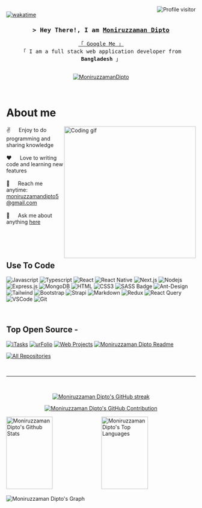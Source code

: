 <!--
<h2 align="center">
  Welcome to Moniruzzaman Dipto World!
  <img src="https://media.giphy.com/media/hvRJCLFzcasrR4ia7z/giphy.gif" width="28">
</h2>
-->

<!--
<p align="center">
  <a href="https://github.com/MoniruzzamanDipto"><img src="https://readme-typing-svg.herokuapp.com/?lines=Self%20Taught%20Programmer;Front%20End%20Developer;1.5%2B%20years%20of%20coding%20experience;Always%20learning%20new%20things&center=true&width=380&height=45"></a>
</p>

 -->

<a href="https://komarev.com/ghpvc/?username=MoniruzzamanDipto">
  <img align="right" src="https://komarev.com/ghpvc/?username=MoniruzzamanDipto&label=Visitors&color=0e75b6&style=flat" alt="Profile visitor" />
</a>


[![wakatime](https://wakatime.com/badge/user/eebb3dd8-d9b2-40de-9b88-6fd6cac99dbc.svg)](https://wakatime.com/@eebb3dd8-d9b2-40de-9b88-6fd6cac99dbc)

<!-- Intro  -->
<h3 align="center">
        <samp>&gt; Hey There!, I am
                <b><a target="_blank" href="https://MoniruzzamanDipto.com">Moniruzzaman Dipto</a></b>
        </samp>
</h3>


<p align="center"> 
  <samp>
    <a href="https://www.google.com/search?q=Moniruzzaman+Dipto">「 Google Me 」</a>
    <br>
    「 I am a full stack web application developer from <b>Bangladesh</b> 」
    <br>
    <br>
  </samp>
</p>

<p align="center">
 <a href="https://MoniruzzamanDipto.com" target="blank">
  <img src="https://img.shields.io/badge/Website-DC143C?style=for-the-badge&logo=medium&logoColor=white" alt="MoniruzzamanDipto" />
 </a>
 <!-- <a href="https://linkedin.com/in/Dipto" target="_blank">
  <img src="https://img.shields.io/badge/LinkedIn-0077B5?style=for-the-badge&logo=linkedin&logoColor=white" alt="MoniruzzamanDipto"/>
 </a> -->
 <!-- <a href="https://dev.to/MoniruzzamanDipto" target="_blank">
  <img src="https://img.shields.io/badge/dev.to-0A0A0A?style=for-the-badge&logo=dev.to&logoColor=white" alt="MoniruzzamanDipto" />
 </a> -->
 <!-- <a href="https://twitter.com/_MoniruzzamanDipto" target="_blank">
  <img src="https://img.shields.io/badge/Twitter-1DA1F2?style=for-the-badge&logo=twitter&logoColor=white" />
 </a>
 <a href="https://instagram.com/_MoniruzzamanDipto" target="_blank">
  <img src="https://img.shields.io/badge/Instagram-fe4164?style=for-the-badge&logo=instagram&logoColor=white" alt="MoniruzzamanDipto" />
 </a> 
 <a href="https://facebook.com/MoniruzzamanDipto.dev" target="_blank">
  <img src="https://img.shields.io/badge/Facebook-20BEFF?&style=for-the-badge&logo=facebook&logoColor=white" alt="MoniruzzamanDipto"  />
  </a>  -->
</p>
<br />

<!-- About Section -->
 # About me
 
<p>
 <img align="right" width="350" src="/assets/programmer.gif" alt="Coding gif" />
  
 ✌️ &emsp; Enjoy to do programming and sharing knowledge <br/><br/>
 ❤️ &emsp; Love to writing code and learning new features<br/><br/>
 📧 &emsp; Reach me anytime: moniruzzamandipto5@gmail.com<br/><br/>
 💬 &emsp; Ask me about anything [here](https://github.com/MoniruzzamanDipto)

</p>

<br/>
<br/>
<br/>

## Use To Code

![Javascript](https://img.shields.io/badge/Javascript-F0DB4F?style=for-the-badge&labelColor=black&logo=javascript&logoColor=F0DB4F)
![Typescript](https://img.shields.io/badge/Typescript-007acc?style=for-the-badge&labelColor=black&logo=typescript&logoColor=007acc)
![React](https://img.shields.io/badge/-React-61DBFB?style=for-the-badge&labelColor=black&logo=react&logoColor=61DBFB)
![React Native](https://img.shields.io/badge/React_Native-20232A?style=for-the-badge&logo=react&logoColor=61DAFB)
![Next.js](https://img.shields.io/badge/next.js-000000?style=for-the-badge&logo=nextdotjs&logoColor=white)
![Nodejs](https://img.shields.io/badge/Nodejs-3C873A?style=for-the-badge&labelColor=black&logo=node.js&logoColor=3C873A)
![Express.js](https://img.shields.io/badge/Express.js-000000?style=for-the-badge&logo=express&logoColor=white)
![MongoDB](https://img.shields.io/badge/MongoDB-4EA94B?style=for-the-badge&logo=mongodb&logoColor=white)
![HTML](https://img.shields.io/badge/HTML5-E34F26?style=for-the-badge&logo=html5&logoColor=white)
![CSS3](https://img.shields.io/badge/CSS3-1572B6?style=for-the-badge&logo=css3&logoColor=white)
![SASS Badge](https://img.shields.io/badge/Sass-CC6699?style=for-the-badge&logo=sass&logoColor=white)
![Ant-Design](https://img.shields.io/badge/AntDesign-0170FE?style=for-the-badge&logo=antdesign&logoColor=white)
![Tailwind](https://img.shields.io/badge/Tailwind_CSS-092749?style=for-the-badge&logo=tailwindcss&logoColor=06B6D4&labelColor=000000)
![Bootstrap](https://img.shields.io/badge/Bootstrap-563D7C?style=for-the-badge&logo=bootstrap&logoColor=white)
![Strapi](https://img.shields.io/badge/strapi-2E7EEA?style=for-the-badge&logo=strapi&logoColor=white)
![Markdown](https://img.shields.io/badge/Markdown-000000?style=for-the-badge&logo=markdown&logoColor=white)
![Redux](https://img.shields.io/badge/Redux-593D88?style=for-the-badge&logo=redux&logoColor=white)
![React Query](https://img.shields.io/badge/-React_Query-FF4154?style=for-the-badge&logo=react%20query&logoColor=white)
![VSCode](https://img.shields.io/badge/Visual_Studio-0078d7?style=for-the-badge&logo=visual%20studio&logoColor=white)
![Git](https://img.shields.io/badge/Git-F05032?style=for-the-badge&logo=git&logoColor=white)

<br/>

## Top Open Source -
[![iTasks](https://github-readme-stats.vercel.app/api/pin/?username=MoniruzzamanDipto&repo=itasks&border_color=7F3FBF&bg_color=0D1117&title_color=C9D1D9&text_color=8B949E&icon_color=7F3FBF)](https://github.com/MoniruzzamanDipto/itasks)
[![urFolio](https://github-readme-stats.vercel.app/api/pin/?username=MoniruzzamanDipto&repo=urfolio&border_color=7F3FBF&bg_color=0D1117&title_color=C9D1D9&text_color=8B949E&icon_color=7F3FBF)](https://github.com/MoniruzzamanDipto/urfolio)
[![Web Projects](https://github-readme-stats.vercel.app/api/pin/?username=MoniruzzamanDipto&repo=web-projects&border_color=7F3FBF&bg_color=0D1117&title_color=C9D1D9&text_color=8B949E&icon_color=7F3FBF)](https://github.com/MoniruzzamanDipto/web-projects)
[![Moniruzzaman Dipto Readme](https://github-readme-stats.vercel.app/api/pin/?username=MoniruzzamanDipto&repo=MoniruzzamanDipto&border_color=7F3FBF&bg_color=0D1117&title_color=C9D1D9&text_color=8B949E&icon_color=7F3FBF)](https://github.com/MoniruzzamanDipto/MoniruzzamanDipto)

<p align="left">
  <a href="https://github.com/MoniruzzamanDipto?tab=repositories" target="_blank"><img alt="All Repositories" title="All Repositories" src="https://img.shields.io/badge/-All%20Repos-2962FF?style=for-the-badge&logo=koding&logoColor=white"/></a>
</p>

<br/>
<hr/>
<br/>

<p align="center">
  <a href="https://github.com/MoniruzzamanDipto">
    <img src="https://github-readme-streak-stats.herokuapp.com/?user=MoniruzzamanDipto&theme=radical&border=7F3FBF&background=0D1117" alt="Moniruzzaman Dipto's GitHub streak"/>
  </a>
</p>

<p align="center">
  <a href="https://github.com/MoniruzzamanDipto">
    <img src="https://github-profile-summary-cards.vercel.app/api/cards/profile-details?username=MoniruzzamanDipto&theme=radical" alt="Moniruzzaman Dipto's GitHub Contribution"/>
  </a>
</p>

<a> 
    <a href="https://github.com/MoniruzzamanDipto"><img alt="Moniruzzaman Dipto's Github Stats" src="https://denvercoder1-github-readme-stats.vercel.app/api?username=MoniruzzamanDipto&show_icons=true&count_private=true&theme=react&border_color=7F3FBF&bg_color=0D1117&title_color=F85D7F&icon_color=F8D866" height="192px" width="49.5%"/></a>
  <a href="https://github.com/MoniruzzamanDipto"><img alt="Moniruzzaman Dipto's Top Languages" src="https://denvercoder1-github-readme-stats.vercel.app/api/top-langs/?username=MoniruzzamanDipto&langs_count=8&layout=compact&theme=react&border_color=7F3FBF&bg_color=0D1117&title_color=F85D7F&icon_color=F8D866" height="192px" width="49.5%"/></a>
  <br/>
</a>


![Moniruzzaman Dipto's Graph](https://github-readme-activity-graph.vercel.app/graph?username=MoniruzzamanDipto&custom_title=Moniruzzaman%20Dipto's%20GitHub%20Activity%20Graph&bg_color=0D1117&color=7F3FBF&line=7F3FBF&point=7F3FBF&area_color=FFFFFF&title_color=FFFFFF&area=true)
